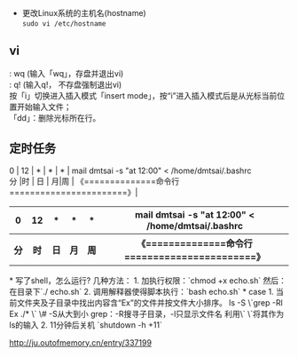 * 更改Linux系统的主机名(hostname)  
`sudo vi /etc/hostname`

## vi  
: wq (输入「wq」，存盘并退出vi)  
: q! (输入q!， 不存盘强制退出vi)  
按「i」切换进入插入模式「insert mode」，按“i”进入插入模式后是从光标当前位置开始输入文件；  
「dd」：删除光标所在行。  
## 定时任务  
0 | 12 | * | * | * | mail dmtsai -s "at 12:00" < /home/dmtsai/.bashrc  
分 |时 | 日 | 月|周 | 《==============命令行=======================》| 
<table>
        <tr>
            <th>0</th>
            <th>12</th>
            <th>*</th>
            <th>*</th>
            <th>*</th>
            <th>mail dmtsai -s "at 12:00" < /home/dmtsai/.bashrc</th>
        </tr>
        <tr>
            <th>分</th>
            <th>时</th>
            <th>日</th>
            <th>月</th>
            <th>周</th>
            <th>《==============命令行=======================》</th>
        </tr>
    </table> 
* 写了shell，怎么运行? 几种方法： 
1. 加执行权限：`chmod +x echo.sh`  
然后：在目录下`./ echo.sh`  
2. 调用解释器使得脚本执行：`bash echo.sh`  
* case
1. 当前文件夹及子目录中找出内容含“Ex”的文件并按文件大小排序。  
ls -S \`grep -Rl Ex ./* \`    
\# -S从大到小  grep：-R搜寻子目录，-l只显示文件名   利用\` \`将其作为ls的输入  
2. 11分钟后关机  
`shutdown -h +11`  


http://ju.outofmemory.cn/entry/337199
